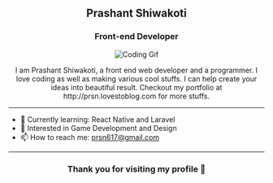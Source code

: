 <h2 align="center"> Prashant Shiwakoti </h2>
<h3 align="center"> Front-end Developer </h3>
  <p align="center">
<img src="https://media2.giphy.com/media/xUA7bdpLxQhsSQdyog/giphy.gif?cid=790b761189896e42796408ec894e7331926ab50a24620d7e&rid=giphy.gif&ct=g" alt="Coding Gif"/>
  </p>


<p align="center">I am Prashant Shiwakoti, a front end web developer and a programmer. I love coding as well as making various cool stuffs. I can help create your ideas into beautiful result. Checkout my portfolio at http://prsn.lovestoblog.com for more stuffs.</p>

<hr/>

- 🌱 Currently learning: React Native and Laravel
- 🤔 Interested in Game Development and Design
- 📫 How to reach me: prsn617@gmail.com 

<hr/>

<h3 align="center"> Thank you for visiting my profile 💜 </h3>







